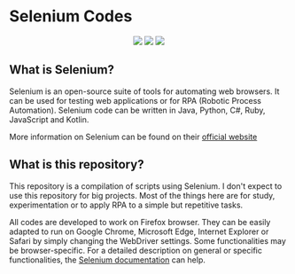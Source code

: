 # Selenium Codes
<p style="text-align:center">
    <img src="https://img.shields.io/badge/Python-blue?style=flat&logo=python&logoColor=white">
    <img src="https://img.shields.io/badge/Selenium-43B02A?style=flat&logo=Selenium&logoColor=white">
    <img src="https://img.shields.io/badge/Firefox-FF7139?style=flat&logo=Firefox-Browser&logoColor=white">
</p>

## What is Selenium?
Selenium is an open-source suite of tools for automating web browsers. It can be used for testing web applications or for RPA (Robotic Process Automation). Selenium code can be written in Java, Python, C#, Ruby, JavaScript and Kotlin.

More information on Selenium can be found on their [official website](https://www.selenium.dev)
## What is this repository?
This repository is a compilation of scripts using Selenium. I don't expect to use this repository for big projects. Most of the things here are for study, experimentation or to apply RPA to a simple but repetitive tasks. 

All codes are developed to work on Firefox browser. They can be easily adapted to run on Google Chrome, Microsoft Edge, Internet Explorer or Safari by simply changing the WebDriver settings. Some functionalities may be browser-specific. For a detailed description on general or specific functionalities, the [Selenium documentation](https://www.selenium.dev/documentation/webdriver/browsers/) can help.

